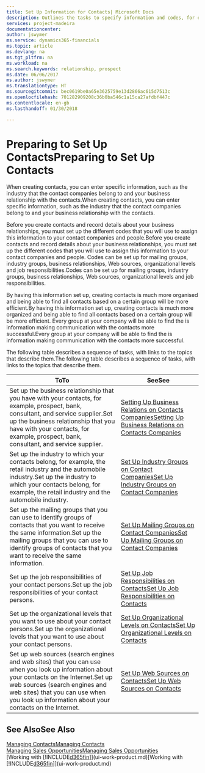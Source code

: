 ```yaml
---
title: Set Up Information for Contacts| Microsoft Docs
description: Outlines the tasks to specify information and codes, for example, about industry groups and business relationships, before you set up contacts.
services: project-madeira
documentationcenter: 
author: jswymer
ms.service: dynamics365-financials
ms.topic: article
ms.devlang: na
ms.tgt_pltfrm: na
ms.workload: na
ms.search.keywords: relationship, prospect
ms.date: 06/06/2017
ms.author: jswymer
ms.translationtype: HT
ms.sourcegitcommit: bec0619be0a65e3625759e13d2866ac615d7513c
ms.openlocfilehash: 701282909208c36b0ba546c1a15ca27afdbf447c
ms.contentlocale: en-gb
ms.lasthandoff: 01/30/2018

---
```

# <a name="preparing-to-set-up-contacts"></a><span data-ttu-id="51a4d-103">Preparing to Set Up Contacts</span><span class="sxs-lookup"><span data-stu-id="51a4d-103">Preparing to Set Up Contacts</span></span>
<span data-ttu-id="51a4d-104">When creating contacts, you can enter specific information, such as the industry that the contact companies belong to and your business relationship with the contacts.</span><span class="sxs-lookup"><span data-stu-id="51a4d-104">When creating contacts, you can enter specific information, such as the industry that the contact companies belong to and your business relationship with the contacts.</span></span>

<span data-ttu-id="51a4d-105">Before you create contacts and record details about your business relationships, you must set up the different codes that you will use to assign this information to your contact companies and people.</span><span class="sxs-lookup"><span data-stu-id="51a4d-105">Before you create contacts and record details about your business relationships, you must set up the different codes that you will use to assign this information to your contact companies and people.</span></span> <span data-ttu-id="51a4d-106">Codes can be set up for mailing groups, industry groups, business relationships, Web sources, organizational levels and job responsibilities.</span><span class="sxs-lookup"><span data-stu-id="51a4d-106">Codes can be set up for mailing groups, industry groups, business relationships, Web sources, organizational levels and job responsibilities.</span></span>

<span data-ttu-id="51a4d-107">By having this information set up, creating contacts is much more organised and being able to find all contacts based on a certain group will be more efficient.</span><span class="sxs-lookup"><span data-stu-id="51a4d-107">By having this information set up, creating contacts is much more organized and being able to find all contacts based on a certain group will be more efficient.</span></span> <span data-ttu-id="51a4d-108">Every group at your company will be able to find the is information making communication with the contacts more successful.</span><span class="sxs-lookup"><span data-stu-id="51a4d-108">Every group at your company will be able to find the is information making communication with the contacts more successful.</span></span>

<span data-ttu-id="51a4d-109">The following table describes a sequence of tasks, with links to the topics that describe them.</span><span class="sxs-lookup"><span data-stu-id="51a4d-109">The following table describes a sequence of tasks, with links to the topics that describe them.</span></span> 

| <span data-ttu-id="51a4d-110">To</span><span class="sxs-lookup"><span data-stu-id="51a4d-110">To</span></span> | <span data-ttu-id="51a4d-111">See</span><span class="sxs-lookup"><span data-stu-id="51a4d-111">See</span></span> |
| --- | --- |
| <span data-ttu-id="51a4d-112">Set up the business relationship that you have with your contacts, for example, prospect, bank, consultant, and service supplier.</span><span class="sxs-lookup"><span data-stu-id="51a4d-112">Set up the business relationship that you have with your contacts, for example, prospect, bank, consultant, and service supplier.</span></span> |[<span data-ttu-id="51a4d-113">Setting Up Business Relations on Contacts Companies</span><span class="sxs-lookup"><span data-stu-id="51a4d-113">Setting Up Business Relations on Contacts Companies</span></span>](marketing-business-relations.md) |
| <span data-ttu-id="51a4d-114">Set up the industry to which your contacts belong, for example, the retail industry and the automobile industry.</span><span class="sxs-lookup"><span data-stu-id="51a4d-114">Set up the industry to which your contacts belong, for example, the retail industry and the automobile industry.</span></span> |[<span data-ttu-id="51a4d-115">Set Up Industry Groups on Contact Companies</span><span class="sxs-lookup"><span data-stu-id="51a4d-115">Set Up Industry Groups on Contact Companies</span></span>](marketing-industry-groups.md) |
| <span data-ttu-id="51a4d-116">Set up the mailing groups that you can use to identify groups of contacts that you want to receive the same information.</span><span class="sxs-lookup"><span data-stu-id="51a4d-116">Set up the mailing groups that you can use to identify groups of contacts that you want to receive the same information.</span></span> |[<span data-ttu-id="51a4d-117">Set Up Mailing Groups on Contact Companies</span><span class="sxs-lookup"><span data-stu-id="51a4d-117">Set Up Mailing Groups on Contact Companies</span></span>](marketing-mailing-groups.md) |
| <span data-ttu-id="51a4d-118">Set up the job responsibilities of your contact persons.</span><span class="sxs-lookup"><span data-stu-id="51a4d-118">Set up the job responsibilities of your contact persons.</span></span> |[<span data-ttu-id="51a4d-119">Set Up Job Responsibilities on Contacts</span><span class="sxs-lookup"><span data-stu-id="51a4d-119">Set Up Job Responsibilities on Contacts</span></span>](marketing-job-responsibilities.md) |
| <span data-ttu-id="51a4d-120">Set up the organizational levels that you want to use about your contact persons.</span><span class="sxs-lookup"><span data-stu-id="51a4d-120">Set up the organizational levels that you want to use about your contact persons.</span></span> |[<span data-ttu-id="51a4d-121">Set Up Organizational Levels on Contacts</span><span class="sxs-lookup"><span data-stu-id="51a4d-121">Set Up Organizational Levels on Contacts</span></span>](marketing-organizational-levels.md) |
| <span data-ttu-id="51a4d-122">Set up web sources (search engines and web sites) that you can use when you look up information about your contacts on the Internet.</span><span class="sxs-lookup"><span data-stu-id="51a4d-122">Set up web sources (search engines and web sites) that you can use when you look up information about your contacts on the Internet.</span></span> |[<span data-ttu-id="51a4d-123">Set Up Web Sources on Contacts</span><span class="sxs-lookup"><span data-stu-id="51a4d-123">Set Up Web Sources on Contacts</span></span>](marketing-web-sources.md) |

## <a name="see-also"></a><span data-ttu-id="51a4d-124">See Also</span><span class="sxs-lookup"><span data-stu-id="51a4d-124">See Also</span></span>
[<span data-ttu-id="51a4d-125">Managing Contacts</span><span class="sxs-lookup"><span data-stu-id="51a4d-125">Managing Contacts</span></span>](marketing-contacts.md)  
[<span data-ttu-id="51a4d-126">Managing Sales Opportunities</span><span class="sxs-lookup"><span data-stu-id="51a4d-126">Managing Sales Opportunities</span></span>](marketing-manage-sales-opportunities.md)  
<span data-ttu-id="51a4d-127">[Working with [!INCLUDE[d365fin](includes/d365fin_md.md)]](ui-work-product.md)</span><span class="sxs-lookup"><span data-stu-id="51a4d-127">[Working with [!INCLUDE[d365fin](includes/d365fin_md.md)]](ui-work-product.md)</span></span>


